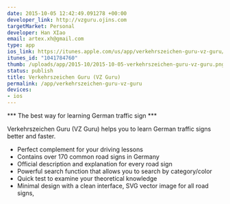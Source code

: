 ```yaml
--- 
date: 2015-10-05 12:42:49.091278 +00:00
developer_link: http://vzguru.ojins.com
targetMarket: Personal
developer: Han XIao
email: artex.xh@gmail.com
type: app
ios_link: https://itunes.apple.com/us/app/verkehrszeichen-guru-vz-guru/id1041784760?mt=8
itunes_id: "1041784760"
thumb: /uploads/app/2015-10/2015-10-05-verkehrszeichen-guru-vz-guru.png
status: publish
title: Verkehrszeichen Guru (VZ Guru)
permalink: /app/verkehrszeichen-guru-vz-guru
devices: 
- ios
---
```


*** The best way for learning German traffic sign ***

Verkehrszeichen Guru (VZ Guru) helps you to learn German traffic signs better and faster.
- Perfect complement for your driving lessons
- Contains over 170 common road signs in Germany
- Official description and explanation for every road sign
- Powerful search function that allows you to search by category/color
- Quick test to examine your theoretical knowledge
- Minimal design with a clean interface, SVG vector image for all road signs, 
